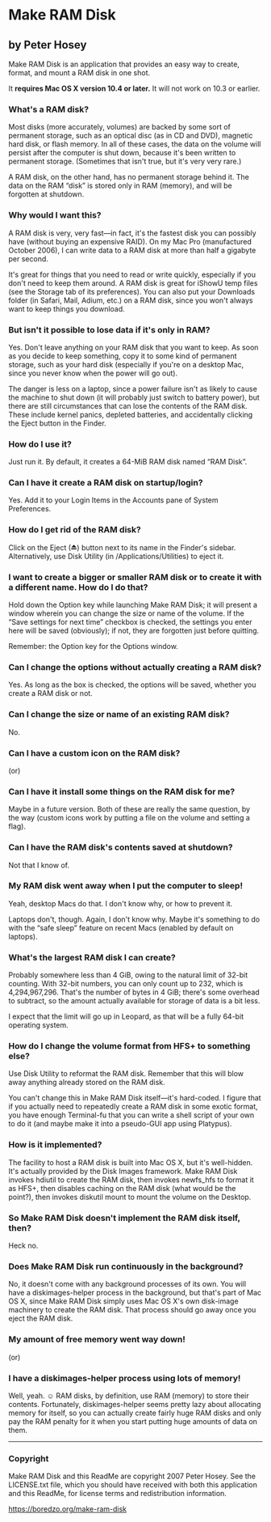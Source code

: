 # Make RAM Disk
## by Peter Hosey

Make RAM Disk is an application that provides an easy way to create, format, and mount a RAM disk in one shot.

It **requires Mac OS X version 10.4 or later.** It will not work on 10.3 or earlier.

### What's a RAM disk?
Most disks (more accurately, volumes) are backed by some sort of permanent storage, such as an optical disc (as in CD and DVD), magnetic hard disk, or flash memory. In all of these cases, the data on the volume will persist after the computer is shut down, because it's been written to permanent storage. (Sometimes that isn't true, but it's very very rare.)

A RAM disk, on the other hand, has no permanent storage behind it. The data on the RAM “disk” is stored only in RAM (memory), and will be forgotten at shutdown.

### Why would I want this?
A RAM disk is very, very fast—in fact, it's the fastest disk you can possibly have (without buying an expensive RAID). On my Mac Pro (manufactured October 2006), I can write data to a RAM disk at more than half a gigabyte per second.

It's great for things that you need to read or write quickly, especially if you don't need to keep them around. A RAM disk is great for iShowU temp files (see the Storage tab of its preferences). You can also put your Downloads folder (in Safari, Mail, Adium, etc.) on a RAM disk, since you won't always want to keep things you download.

### But isn't it possible to lose data if it's only in RAM?
Yes. Don't leave anything on your RAM disk that you want to keep. As soon as you decide to keep something, copy it to some kind of permanent storage, such as your hard disk (especially if you're on a desktop Mac, since you never know when the power will go out).

The danger is less on a laptop, since a power failure isn't as likely to cause the machine to shut down (it will probably just switch to battery power), but there are still circumstances that can lose the contents of the RAM disk. These include kernel panics, depleted batteries, and accidentally clicking the Eject button in the Finder.

### How do I use it?
Just run it. By default, it creates a 64-MiB RAM disk named “RAM Disk”.

### Can I have it create a RAM disk on startup/login?
Yes. Add it to your Login Items in the Accounts pane of System Preferences.

### How do I get rid of the RAM disk?
Click on the Eject (⏏) button next to its name in the Finder's sidebar. Alternatively, use Disk Utility (in /Applications/Utilities) to eject it.

### I want to create a bigger or smaller RAM disk or to create it with a different name. How do I do that?
Hold down the Option key while launching Make RAM Disk; it will present a window wherein you can change the size or name of the volume. If the “Save settings for next time” checkbox is checked, the settings you enter here will be saved (obviously); if not, they are forgotten just before quitting.

Remember: the Option key for the Options window.

### Can I change the options without actually creating a RAM disk?
Yes. As long as the box is checked, the options will be saved, whether you create a RAM disk or not.

### Can I change the size or name of an existing RAM disk?
No.

### Can I have a custom icon on the RAM disk?
(or)
### Can I have it install some things on the RAM disk for me?
Maybe in a future version. Both of these are really the same question, by the way (custom icons work by putting a file on the volume and setting a flag).

### Can I have the RAM disk's contents saved at shutdown?
Not that I know of.

### My RAM disk went away when I put the computer to sleep!
Yeah, desktop Macs do that. I don't know why, or how to prevent it.

Laptops don't, though. Again, I don't know why. Maybe it's something to do with the “safe sleep” feature on recent Macs (enabled by default on laptops).

### What's the largest RAM disk I can create?
Probably somewhere less than 4 GiB, owing to the natural limit of 32-bit counting. With 32-bit numbers, you can only count up to 232, which is 4,294,967,296. That's the number of bytes in 4 GiB; there's some overhead to subtract, so the amount actually available for storage of data is a bit less.

I expect that the limit will go up in Leopard, as that will be a fully 64-bit operating system.

### How do I change the volume format from HFS+ to something else?
Use Disk Utility to reformat the RAM disk. Remember that this will blow away anything already stored on the RAM disk.

You can't change this in Make RAM Disk itself—it's hard-coded. I figure that if you actually need to repeatedly create a RAM disk in some exotic format, you have enough Terminal-fu that you can write a shell script of your own to do it (and maybe make it into a pseudo-GUI app using Platypus).

### How is it implemented?
The facility to host a RAM disk is built into Mac OS X, but it's well-hidden. It's actually provided by the Disk Images framework. Make RAM Disk invokes hdiutil to create the RAM disk, then invokes newfs_hfs to format it as HFS+, then disables caching on the RAM disk (what would be the point?), then invokes diskutil mount to mount the volume on the Desktop.

### So Make RAM Disk doesn't implement the RAM disk itself, then?
Heck no.

### Does Make RAM Disk run continuously in the background?
No, it doesn't come with any background processes of its own. You will have a diskimages-helper process in the background, but that's part of Mac OS X, since Make RAM Disk simply uses Mac OS X's own disk-image machinery to create the RAM disk. That process should go away once you eject the RAM disk.

### My amount of free memory went way down!
(or)
### I have a diskimages-helper process using lots of memory!
Well, yeah. ☺ RAM disks, by definition, use RAM (memory) to store their contents. Fortunately, diskimages-helper seems pretty lazy about allocating memory for itself, so you can actually create fairly huge RAM disks and only pay the RAM penalty for it when you start putting huge amounts of data on them.

----

### Copyright
Make RAM Disk and this ReadMe are copyright 2007 Peter Hosey. See the LICENSE.txt file, which you should have received with both this application and this ReadMe, for license terms and redistribution information.

https://boredzo.org/make-ram-disk
